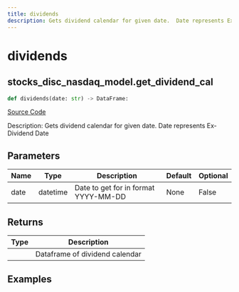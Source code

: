 ```yaml
---
title: dividends
description: Gets dividend calendar for given date.  Date represents Ex-Dividend Date
---
```

# dividends

## stocks_disc_nasdaq_model.get_dividend_cal

```python
def dividends(date: str) -> DataFrame:
```
[Source Code](https://github.com/OpenBB-finance/OpenBBTerminal/tree/main/openbb_terminal/stocks/discovery/nasdaq_model.py#L54)

Description: Gets dividend calendar for given date.  Date represents Ex-Dividend Date

## Parameters

| Name | Type | Description | Default | Optional |
| ---- | ---- | ----------- | ------- | -------- |
| date | datetime | Date to get for in format YYYY-MM-DD | None | False |

## Returns

| Type | Description |
| ---- | ----------- |
|  | Dataframe of dividend calendar |

## Examples

